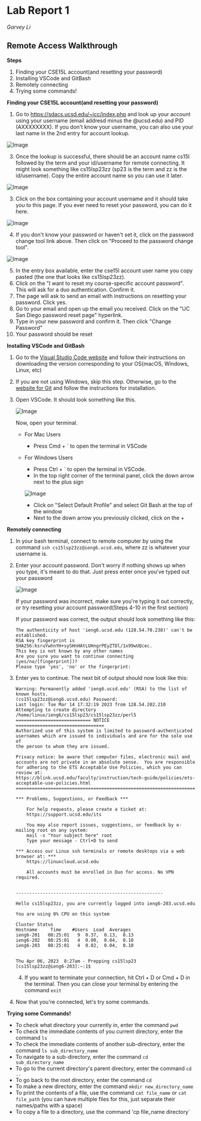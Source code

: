 # Lab Report 1
*Garvey Li*

## Remote Access Walkthrough

**Steps**
1. Finding your CSE15L account(and resetting your password)
2. Installing VSCode and GitBash
3. Remotely connecting
4. Trying some commands!

**Finding your CSE15L account(and resetting your password)**
1. Go to https://sdacs.ucsd.edu/~icc/index.php and look up your account using your username (email addresd minus the @ucsd.edu) and PID (AXXXXXXXX). If you don't know your username, you can also use your last name in the 2nd entry for account lookup.

![Image](account_lookup.PNG)

3. Once the lookup is successful, there should be an account name cs15l followed by the term and your id/username for remote connecting. It might look something like cs15lsp23zz (sp23 is the term and zz is the id/username). Copy the entire account name so you can use it later.

![Image](cse_acc.PNG)

3. Click on the box containing your account username and it should take you to this page. If you ever need to reset your password, you can do it here.

![Image](cse_acc_details.PNG)

4. If you don't know your password or haven't set it, click on the password change tool link above. Then click on "Proceed to the password change tool".

![Image](password_reset.PNG)

5. In the entry box available, enter the cse15l account user name you copy pasted (the one that looks like cs15lsp23zz).
6. Click on the "I want to reset my course-specific account password". This will ask for a duo authentication. Confirm it. 
7. The page will ask to send an email with instructions on resetting your password. Click yes.
8. Go to your email and open up the email you received. Click on the "UC San Diego password reset page" hyperlink.
9. Type in your new password and confirm it. Then click "Change Password"
10. Your password should be reset


**Installing VSCode and GitBash**
1. Go to the [Visual Studio Code website](https://code.visualstudio.com/) and follow their instructions on downloading the version corresponding to your OS(macOS, Windows, Linux, etc)
2. If you are not using Windows, skip this step. Otherwise, go to the [website for Git](https://gitforwindows.org/) and follow the instructions for installation.
3. Open VSCode. It should look something like this.

   ![Image](vsc_screenshot.PNG)
   
   Now, open your terminal.
   
    * For Mac Users
        * Press Cmd + ` to open the terminal in VSCode
    * For Windows Users
        * Press Ctrl + ` to open the terminal in VSCode. 
        * In the top right corner of the terminal panel, click the down arrow next to the plus sign
        
        ![Image](default_profile.png)
        * Click on "Select Default Profile" and select Git Bash at the top of the window
        * Next to the down arrow you previously clicked, click on the + 

**Remotely connecting**
1. In your bash terminal, connect to remote computer by using the command `ssh cs15lsp23zz@ieng6.ucsd.edu`, where zz is whatever your username is.
2. Enter your account password. Don't worry if nothing shows up when you type, it's meant to do that. Just press enter once you've typed out your password

   ![Image](ssh_screenshot.PNG)
   
   If your password was incorrect, make sure you're typing it out correctly, or try resetting your account password(Steps 4-10 in the first section)
   
   If your password was correct, the output should look something like this:
   
   ```
   The authenticity of host 'ieng6.ucsd.edu (128.54.70.238)' can't be established.
   RSA key fingerprint is SHA256:ksruYwhnYH+sySHnHAtLUHngrPEyZTDl/1x99wUQcec.
   This key is not known by any other names
   Are you sure you want to continue connecting (yes/no/[fingerprint])? 
   Please type 'yes', 'no' or the fingerprint: 
   ```
   
3. Enter yes to continue. The next bit of output should now look like this: 

   ```
   Warning: Permanently added 'ieng6.ucsd.edu' (RSA) to the list of known hosts.
   (cs15lsp23zz@ieng6.ucsd.edu) Password:
   Last login: Tue Mar 14 17:32:19 2023 from 128.54.202.210
   Attempting to create directory /home/linux/ieng6/cs15lsp23/cs15lsp23zz/perl5
   ============================ NOTICE =================================
   Authorized use of this system is limited to password-authenticated
   usernames which are issued to individuals and are for the sole use of
   the person to whom they are issued.

   Privacy notice: be aware that computer files, electronic mail and
   accounts are not private in an absolute sense.  You are responsible
   for adhering to the ETS Acceptable Use Policies, which you can review at:
   https://blink.ucsd.edu/faculty/instruction/tech-guide/policies/ets-acceptable-use-policies.html
   =====================================================================

   *** Problems, Suggestions, or Feedback ***

       For help requests, please create a ticket at:
       https://support.ucsd.edu/its

       You may also report issues, suggestions, or feedback by e-mailing root on any system:
       mail -s "Your subject here" root
       Type your message - Ctrl+D to send

   *** Access our Linux ssh terminals or remote desktops via a web browser at: ***
       https://linuxcloud.ucsd.edu

       All accounts must be enrolled in Duo for access. No VPN required.


   -------------------------------------------------------

   Hello cs15lsp23zz, you are currently logged into ieng6-203.ucsd.edu

   You are using 0% CPU on this system

   Cluster Status
   Hostname     Time    #Users  Load  Averages
   ieng6-201   08:25:01   9  0.37,  0.13,  0.13
   ieng6-202   08:25:01   4  0.00,  0.04,  0.10
   ieng6-203   08:25:01   4  0.02,  0.04,  0.10


   Thu Apr 06, 2023  8:27am - Prepping cs15lsp23
   [cs15lsp23zz@ieng6-203]:~:1$

   ```
   
   4. If you want to terminate your connection, hit Ctrl + D or Cmd + D in the terminal. Then you can close your terminal by entering the command `exit`

4. Now that you're connected, let's try some commands.

**Trying some Commands!**
* To check what directory your currently in, enter the command `pwd`
* To check the immediate contents of you current directory, enter the command `ls`
* To check the immediate contents of another sub-directory, enter the command `ls sub_directory_name`
* To navigate to a sub-directory, enter the command `cd sub_directory_name` 
* To go to the current directory's parent directory, enter the command `cd ..`
* To go back to the root directory, enter the command `cd`
* To make a new directory, enter the command `mkdir new_directory_name`
* To print the contents of a file, use the command `cat file_name` or `cat file_path` (you can have multiple files for this, just separate their names/paths with a space)
* To copy a file to a directory, use the command 'cp file_name directory`

